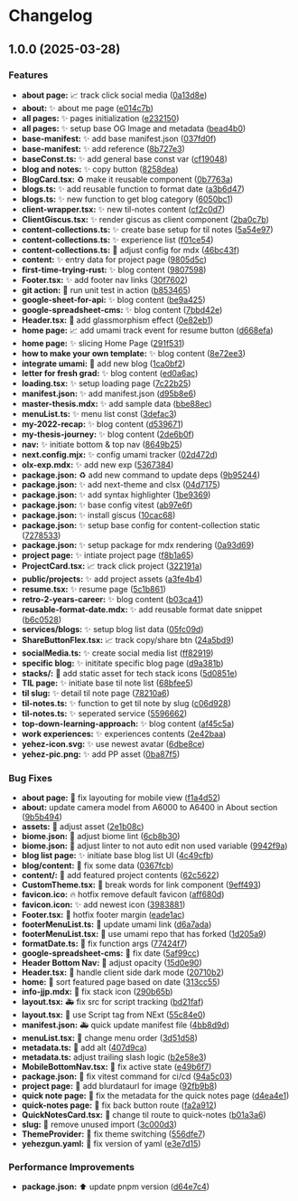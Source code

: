 # Changelog

## 1.0.0 (2025-03-28)


### Features

* **about page:** :chart_with_upwards_trend: track click social media ([0a13d8e](https://github.com/yehezkielgunawan/yehezgun-v5/commit/0a13d8ed191b0a0aa50f8f11de45b341073aea12))
* **about:** :sparkles: about me page ([e014c7b](https://github.com/yehezkielgunawan/yehezgun-v5/commit/e014c7bc5a537673b7e97aaa2afad6a67e921c48))
* **all pages:** :sparkles: pages initialization ([e232150](https://github.com/yehezkielgunawan/yehezgun-v5/commit/e232150ee07ed0a17fdddbb34eeece0b51faf5e3))
* **all pages:** :sparkles: setup base OG Image and metadata ([bead4b0](https://github.com/yehezkielgunawan/yehezgun-v5/commit/bead4b0a1b7b4c8a8173e99d19a77986f40f26e3))
* **base-manifest:** :sparkles: add base manifest.json ([037fd0f](https://github.com/yehezkielgunawan/yehezgun-v5/commit/037fd0f184fdfe06a9c8cc9c5f9f45695bb61105))
* **base-manifest:** :sparkles: add reference ([8b727e3](https://github.com/yehezkielgunawan/yehezgun-v5/commit/8b727e30b2953f1c8120894ec58eebda4b65ed5a))
* **baseConst.ts:** :sparkles: add general base const var ([cf19048](https://github.com/yehezkielgunawan/yehezgun-v5/commit/cf19048e968034e6e7f1a4bbf2ca7da193c7590d))
* **blog and notes:** :sparkles: copy button ([8258dea](https://github.com/yehezkielgunawan/yehezgun-v5/commit/8258dea068422f97a8e3fd8284842626ca0c7db3))
* **BlogCard.tsx:** :recycle: make it reusable component ([0b7763a](https://github.com/yehezkielgunawan/yehezgun-v5/commit/0b7763ac04d0ec2248e9536b981837cc3cbb8817))
* **blogs.ts:** :sparkles: add reusable function to format date ([a3b6d47](https://github.com/yehezkielgunawan/yehezgun-v5/commit/a3b6d471b36a5f908c250d0c031c311825a813fb))
* **blogs.ts:** :sparkles: new function to get blog category ([6050bc1](https://github.com/yehezkielgunawan/yehezgun-v5/commit/6050bc1993986b299c5f3a6a09c9de764f4f5d33))
* **client-wrapper.tsx:** :sparkles: new til-notes content ([cf2c0d7](https://github.com/yehezkielgunawan/yehezgun-v5/commit/cf2c0d7c8a0785d1d2c58d216146dd15b5f64797))
* **ClientGiscus.tsx:** :sparkles: render giscus as client component ([2ba0c7b](https://github.com/yehezkielgunawan/yehezgun-v5/commit/2ba0c7bd3c7a5180706420ba7981ee65ab313cd9))
* **content-collections.ts:** :sparkles: create base setup for til notes ([5a54e97](https://github.com/yehezkielgunawan/yehezgun-v5/commit/5a54e9775e1f479cdb3be1725a9dccb0e2c726db))
* **content-collections.ts:** :sparkles: experience list ([f01ce54](https://github.com/yehezkielgunawan/yehezgun-v5/commit/f01ce5411630c1ffc8c47df4792569757de87e51))
* **content-collections.ts:** :wrench: adjust config for mdx ([46bc43f](https://github.com/yehezkielgunawan/yehezgun-v5/commit/46bc43f33976dc5649189c7e1a4a7e6cb5169695))
* **content:** :sparkles: entry data for project page ([9805d5c](https://github.com/yehezkielgunawan/yehezgun-v5/commit/9805d5c23c01ffb6c8d341bdb62ab9be1a968639))
* **first-time-trying-rust:** :sparkles: blog content ([9807598](https://github.com/yehezkielgunawan/yehezgun-v5/commit/980759823f2cb2a008ae652075aea3a8732ded21))
* **Footer.tsx:** :sparkles: add footer nav links ([30f7602](https://github.com/yehezkielgunawan/yehezgun-v5/commit/30f76026d41896eab55cd1987235e7679a5647aa))
* **git action:** :green_heart: run unit test in action ([b853465](https://github.com/yehezkielgunawan/yehezgun-v5/commit/b853465703d8185b3d75066803ec854c42520d96))
* **google-sheet-for-api:** :sparkles: blog content ([be9a425](https://github.com/yehezkielgunawan/yehezgun-v5/commit/be9a425d96d9f50a295d1ea46b3d7315039f97fd))
* **google-spreadsheet-cms:** :sparkles: blog content ([7bbd42e](https://github.com/yehezkielgunawan/yehezgun-v5/commit/7bbd42e38d5bba3f1b6305f887bc78546378088d))
* **Header.tsx:** :lipstick: add glassmorphism effect ([0e82eb1](https://github.com/yehezkielgunawan/yehezgun-v5/commit/0e82eb17165b7f525fcc0cdfbba9b6cc4e43ba56))
* **home page:** :chart_with_upwards_trend: add umami track event for resume button ([d668efa](https://github.com/yehezkielgunawan/yehezgun-v5/commit/d668efa36f5dfb198b0ac90c1dd024949a9c5b1f))
* **home page:** :sparkles: slicing Home Page ([291f531](https://github.com/yehezkielgunawan/yehezgun-v5/commit/291f531093687cbd12994db5b77ec70af13275f6))
* **how to make your own template:** :sparkles: blog content ([8e72ee3](https://github.com/yehezkielgunawan/yehezgun-v5/commit/8e72ee3dcded9d553bc53e6ceaacff308bb4c860))
* **integrate umami:** :memo: add new blog ([1ca0bf2](https://github.com/yehezkielgunawan/yehezgun-v5/commit/1ca0bf2c17896dd61519fcb55f38694149369b2b))
* **letter for fresh grad:** :sparkles: blog content ([ed0a6ac](https://github.com/yehezkielgunawan/yehezgun-v5/commit/ed0a6ac4454dc0a717e49aec4cbc497718fed256))
* **loading.tsx:** :sparkles: setup loading page ([7c22b25](https://github.com/yehezkielgunawan/yehezgun-v5/commit/7c22b25c535c43ab6feb83b75e7c9de027cefa97))
* **manifest.json:** :sparkles: add manifest.json ([d95b8e6](https://github.com/yehezkielgunawan/yehezgun-v5/commit/d95b8e6c3bcf557b6654d49adb261321fbffa2bf))
* **master-thesis.mdx:** :sparkles: add sample data ([bbe88ec](https://github.com/yehezkielgunawan/yehezgun-v5/commit/bbe88ec920f0c00aadfb69998dab1080143b92ce))
* **menuList.ts:** :sparkles: menu list const ([3defac3](https://github.com/yehezkielgunawan/yehezgun-v5/commit/3defac3b0d3d14550d32136b70179768f8c9b5ff))
* **my-2022-recap:** :sparkles: blog content ([d539671](https://github.com/yehezkielgunawan/yehezgun-v5/commit/d5396713f126b5b02cf60f6f3e35eb70e3ffc3f1))
* **my-thesis-journey:** :sparkles: blog content ([2de6b0f](https://github.com/yehezkielgunawan/yehezgun-v5/commit/2de6b0f46abfc0cbdc67141c3318baecbd6a4c0c))
* **nav:** :sparkles: initiate bottom & top nav ([8649b25](https://github.com/yehezkielgunawan/yehezgun-v5/commit/8649b25fe1363bab9da677156e4eec683dcc19b9))
* **next.config.mjx:** :sparkles: config umami tracker ([02d472d](https://github.com/yehezkielgunawan/yehezgun-v5/commit/02d472db7f9ac79e7952e16e25d49ecc34cb3421))
* **olx-exp.mdx:** :sparkles: add new exp ([5367384](https://github.com/yehezkielgunawan/yehezgun-v5/commit/53673849089f00746c29ad163ab4a88ddfb53067))
* **package.json:** :recycle: add new command to update deps ([9b95244](https://github.com/yehezkielgunawan/yehezgun-v5/commit/9b952440ac41a8d7a5a1ae2048cd7a60c85fa05f))
* **package.json:** :sparkles: add next-theme and clsx ([04d7175](https://github.com/yehezkielgunawan/yehezgun-v5/commit/04d7175b61765b16a2d475db9708d4d6f8eafe52))
* **package.json:** :sparkles: add syntax highlighter ([1be9369](https://github.com/yehezkielgunawan/yehezgun-v5/commit/1be9369c0a49a498233ac563fb3fc3929a6dc390))
* **package.json:** :sparkles: base config vitest ([ab97e6f](https://github.com/yehezkielgunawan/yehezgun-v5/commit/ab97e6f08c6280f575a6a7d014db78c5bbd9879c))
* **package.json:** :sparkles: install giscus ([10cac68](https://github.com/yehezkielgunawan/yehezgun-v5/commit/10cac68382dd7bff4f5265fcf232f33fa01e893c))
* **package.json:** :sparkles: setup base config for content-collection static ([7278533](https://github.com/yehezkielgunawan/yehezgun-v5/commit/7278533aea4cb0ec72a5fea8c905ff547cb6cd8a))
* **package.json:** :sparkles: setup package for mdx rendering ([0a93d69](https://github.com/yehezkielgunawan/yehezgun-v5/commit/0a93d69f96ccb1890da39e4a8d926a7abdc2ec17))
* **project page:** :sparkles: intiate project page ([f8b1a65](https://github.com/yehezkielgunawan/yehezgun-v5/commit/f8b1a6571dec4bfdd3e012c86bcc539c3fe1543c))
* **ProjectCard.tsx:** :chart_with_upwards_trend: track click project ([322191a](https://github.com/yehezkielgunawan/yehezgun-v5/commit/322191a91430a4252bbf75f869f38bba39689bbf))
* **public/projects:** :sparkles: add project assets ([a3fe4b4](https://github.com/yehezkielgunawan/yehezgun-v5/commit/a3fe4b4674cc207a73d8896f10760f591ae3f409))
* **resume.tsx:** :sparkles: resume page ([5c1b861](https://github.com/yehezkielgunawan/yehezgun-v5/commit/5c1b8616005d3b6777cba2d24d5179173976fcc8))
* **retro-2-years-career:** :sparkles: blog content ([b03ca41](https://github.com/yehezkielgunawan/yehezgun-v5/commit/b03ca416d5c2e084a40f6b1d29f18725a73ef170))
* **reusable-format-date.mdx:** :sparkles: add reusable format date snippet ([b6c0528](https://github.com/yehezkielgunawan/yehezgun-v5/commit/b6c0528f86425555a4eb9282c068278795a69e2d))
* **services/blogs:** :sparkles: setup blog list data ([05fc09d](https://github.com/yehezkielgunawan/yehezgun-v5/commit/05fc09da09a89ed51d4c163dadc55c4e8ed8f3d4))
* **ShareButtonFlex.tsx:** :chart_with_upwards_trend: track copy/share btn ([24a5bd9](https://github.com/yehezkielgunawan/yehezgun-v5/commit/24a5bd9419e315fe2a821c7225161c8faa9ede25))
* **socialMedia.ts:** :sparkles: create social media list ([ff82919](https://github.com/yehezkielgunawan/yehezgun-v5/commit/ff829194b488723c009fa370f6ef82ab41241a31))
* **specific blog:** :sparkles: inititate specific blog page ([d9a381b](https://github.com/yehezkielgunawan/yehezgun-v5/commit/d9a381b9676a21d9a5aa986a62bf256775f1180a))
* **stacks/:** :bento: add static asset for tech stack icons ([5d0851e](https://github.com/yehezkielgunawan/yehezgun-v5/commit/5d0851e90b1c3889e2bfc5f3bd8b794b02a8ce4e))
* **TIL page:** :sparkles: initiate base til note list ([68bfee5](https://github.com/yehezkielgunawan/yehezgun-v5/commit/68bfee54c54b3d1c13a333057a9c3f1e28ab11de))
* **til slug:** :sparkles: detail til note page ([78210a6](https://github.com/yehezkielgunawan/yehezgun-v5/commit/78210a614f0e99ce69702445c6ebab3a6e382a53))
* **til-notes.ts:** :sparkles: function to get til note by slug ([c06d928](https://github.com/yehezkielgunawan/yehezgun-v5/commit/c06d92817cafa08b9afacc1ba44f37ed198807bb))
* **til-notes.ts:** :sparkles: seperated service ([5596662](https://github.com/yehezkielgunawan/yehezgun-v5/commit/55966627458e343690b0b8668305b32c9147a6be))
* **top-down-learning-approach:** :sparkles: blog content ([af45c5a](https://github.com/yehezkielgunawan/yehezgun-v5/commit/af45c5a168ed1fc800f26b31779c30341d4ce750))
* **work experiences:** :sparkles: experiences contents ([2e42baa](https://github.com/yehezkielgunawan/yehezgun-v5/commit/2e42baaf8bea5491e327d8ed5d09edf94b734f1d))
* **yehez-icon.svg:** :sparkles: use newest avatar ([6dbe8ce](https://github.com/yehezkielgunawan/yehezgun-v5/commit/6dbe8ce4a2d7427bb125bc5cc21c06a167901178))
* **yehez-pic.png:** :sparkles: add PP asset ([0ba87f5](https://github.com/yehezkielgunawan/yehezgun-v5/commit/0ba87f5a5964687a6b47eab06447fb689d0524af))


### Bug Fixes

* **about page:** :bug: fix layouting for mobile view ([f1a4d52](https://github.com/yehezkielgunawan/yehezgun-v5/commit/f1a4d52ed26595e5fd77bdd4514b68b21f014714))
* **about:** update camera model from A6000 to A6400 in About section ([9b5b494](https://github.com/yehezkielgunawan/yehezgun-v5/commit/9b5b494b31c94bd165f51182bb0aa6fd6ed4057f))
* **assets:** :bento: adjust asset ([2e1b08c](https://github.com/yehezkielgunawan/yehezgun-v5/commit/2e1b08ce6c17f52312d4bfa2d621b4c332903d73))
* **biome.json:** :bug: adjust biome lint ([6cb8b30](https://github.com/yehezkielgunawan/yehezgun-v5/commit/6cb8b30284cc367b0a0f91d03cfd984613f7f9db))
* **biome.json:** :bug: adjust linter to not auto edit non used variable ([9942f9a](https://github.com/yehezkielgunawan/yehezgun-v5/commit/9942f9a1e34ad19dd42e0e823ffec54f8fbe5048))
* **blog list page:** :sparkles: initiate base blog list UI ([4c49cfb](https://github.com/yehezkielgunawan/yehezgun-v5/commit/4c49cfb657c737785b7c8895a0701a53e8a3f99e))
* **blog/content:** :bug: fix some data ([0367fcb](https://github.com/yehezkielgunawan/yehezgun-v5/commit/0367fcb12ca92ecb6ba64f41f4b215b992d34d6d))
* **content/:** :memo: add featured project contents ([62c5622](https://github.com/yehezkielgunawan/yehezgun-v5/commit/62c5622c56ef323f5a3e5deedb8620a3f3e87724))
* **CustomTheme.tsx:** :bug: break words for link component ([9eff493](https://github.com/yehezkielgunawan/yehezgun-v5/commit/9eff493cd49dbf842752aba782526a35ffe6dff4))
* **favicon.ico:** :fire: hotfix remove default favicon ([aff680d](https://github.com/yehezkielgunawan/yehezgun-v5/commit/aff680df419876c14b5ecb20f3963964b86854e4))
* **favicon.icon:** :sparkles: add newest icon ([3983881](https://github.com/yehezkielgunawan/yehezgun-v5/commit/3983881d830955fb20642744bfda01027c3aea12))
* **Footer.tsx:** :bug: hotfix footer margin ([eade1ac](https://github.com/yehezkielgunawan/yehezgun-v5/commit/eade1ace261ee5450d95710bb73a81d3656a77f8))
* **footerMenuList.ts:** :bug: update umami link ([d6a7ada](https://github.com/yehezkielgunawan/yehezgun-v5/commit/d6a7adaa8f620f2e0424469dc38832894b2432a1))
* **footerMenuList.tsx:** :bug: use umami repo that has forked ([1d205a9](https://github.com/yehezkielgunawan/yehezgun-v5/commit/1d205a98e4e9ebba014b9402e3bd71080bf819e5))
* **formatDate.ts:** :bug: fix function args ([77424f7](https://github.com/yehezkielgunawan/yehezgun-v5/commit/77424f745b35ad87c29373b8e3df7cf32b148a41))
* **google-spreadsheet-cms:** :bug: fix date ([5af99cc](https://github.com/yehezkielgunawan/yehezgun-v5/commit/5af99cc51fdad1649e18f77c9571355611973f0f))
* **Header Bottom Nav:** :bug: adjust opacity ([15d0e90](https://github.com/yehezkielgunawan/yehezgun-v5/commit/15d0e906ff05d8d1c8030938509ab1739470dc8a))
* **Header.tsx:** :bug: handle client side dark mode ([20710b2](https://github.com/yehezkielgunawan/yehezgun-v5/commit/20710b27fe090e1fc9e0cdb22710bb061c6388f3))
* **home:** :bug: sort featured page based on date ([313cc55](https://github.com/yehezkielgunawan/yehezgun-v5/commit/313cc55e64a89d2d6d00592a96ded6de4e8e8072))
* **info-jjp.mdx:** :bug: fix stack icon ([290b65b](https://github.com/yehezkielgunawan/yehezgun-v5/commit/290b65b354f086443399acd8bd79c1d68cb42cd0))
* **layout.tsx:** :ambulance: fix src for script tracking ([bd21faf](https://github.com/yehezkielgunawan/yehezgun-v5/commit/bd21faf5c308cd6f75afb740de87a85613e826b4))
* **layout.tsx:** :bug: use Script tag from NExt ([55c84e0](https://github.com/yehezkielgunawan/yehezgun-v5/commit/55c84e0da598aea2b7be5e544e6f0fb344df20d3))
* **manifest.json:** :ambulance: quick update manifest file ([4bb8d9d](https://github.com/yehezkielgunawan/yehezgun-v5/commit/4bb8d9de3e44dfd95cd855d9f8a627830889c122))
* **menuList.tsx:** :bug: change menu order ([3d51d58](https://github.com/yehezkielgunawan/yehezgun-v5/commit/3d51d5868dc76c2403df9b7553141a97f25a93e5))
* **metadata.ts:** :bug: add alt ([407d9ca](https://github.com/yehezkielgunawan/yehezgun-v5/commit/407d9cae1d35d32355984001741276c2a9e9dfed))
* **metadata.ts:** adjust trailing slash logic ([b2e58e3](https://github.com/yehezkielgunawan/yehezgun-v5/commit/b2e58e3a71b0e7d1cb9d3d409a189aec06754de5))
* **MobileBottomNav.tsx:** :bug: fix active state ([e49b6f7](https://github.com/yehezkielgunawan/yehezgun-v5/commit/e49b6f7b8e4f67396469c8fcb18890301a0f56c6))
* **package.json:** :green_heart: fix vitest command for ci/cd ([94a5c03](https://github.com/yehezkielgunawan/yehezgun-v5/commit/94a5c033b5ff68029e8a641363420a74d511a9ba))
* **project page:** :bug: add blurdataurl for image ([92fb9b8](https://github.com/yehezkielgunawan/yehezgun-v5/commit/92fb9b844bec063165f4219d89ca376e3e892ac9))
* **quick note page:** :bug: fix the metadata for the quick notes page ([d4ea4e1](https://github.com/yehezkielgunawan/yehezgun-v5/commit/d4ea4e1730d31e432dbb461f9279762e66589da7))
* **quick-notes page:** :bug: fix back button route ([fa2a912](https://github.com/yehezkielgunawan/yehezgun-v5/commit/fa2a912a14be5d8cb58a0c58c485a1ba74042ade))
* **QuickNotesCard.tsx:** :bug: change til route to quick-notes ([b01a3a6](https://github.com/yehezkielgunawan/yehezgun-v5/commit/b01a3a6964a9921386c15eae18a4944372a4a6a8))
* **slug:** :bug: remove unused import ([3c000d3](https://github.com/yehezkielgunawan/yehezgun-v5/commit/3c000d355f2524237b9d926bd539a459109bad97))
* **ThemeProvider:** :bug: fix theme switching ([556dfe7](https://github.com/yehezkielgunawan/yehezgun-v5/commit/556dfe7bc0c8a161ce621181be35d91b43bfb28c))
* **yehezgun.yaml:** :bug: fix version of yaml ([e3e7d15](https://github.com/yehezkielgunawan/yehezgun-v5/commit/e3e7d15ebe4a57f75837b7b7bd82735297940f70))


### Performance Improvements

* **package.json:** :arrow_up: update pnpm version ([d64e7c4](https://github.com/yehezkielgunawan/yehezgun-v5/commit/d64e7c46f409970d4e5ea663a42aa57facc8ed5c))
